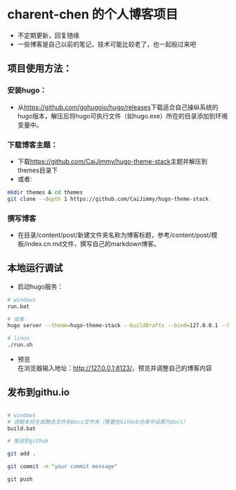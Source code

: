 # charent-chen 的个人博客项目

- 不定期更新，回复随缘
- 一些博客是自己以前的笔记，技术可能比较老了，也一起般过来吧

## 项目使用方法：
### 安装hugo：
- 从<https://github.com/gohugoio/hugo/releases>下载适合自己操纵系统的hugo版本，解压后将hugo可执行文件（如hugo.exe）所在的目录添加到环境变量中。
### 下载博客主题：
- 下载<https://github.com/CaiJimmy/hugo-theme-stack>主题并解压到themes目录下  
- 或者:
```bash
mkdir themes & cd themes
git clone --depth 1 https://github.com/CaiJimmy/hugo-theme-stack
```
### 撰写博客
- 在目录/content/post/新建文件夹名称为博客标题，参考/content/post/模板/index.cn.md文件，撰写自己的markdown博客。

## 本地运行调试
- 启动hugo服务：
```bash
# windows 
run.bat

# 或者
hugo server --theme=hugo-theme-stack --buildDrafts --bind=127.0.0.1 --baseURL=http://127.0.0.1 --port=8123

# linux
./run.sh
```

- 预览  
    在浏览器输入地址：<http://127.0.0.1:8123/>，预览并调整自己的博客内容

## 发布到githu.io
```bash

# windows
# 该脚本将生成静态文件到docs文件夹（需要在GitHub仓库中设置为docs）
build.bat

# 推送到github

git add .

git commit -m "your commit message"

git push

```